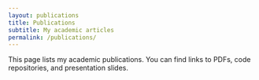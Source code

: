 ```yaml
---
layout: publications
title: Publications
subtitle: My academic articles
permalink: /publications/
---
```


This page lists my academic publications. You can find links to PDFs, code repositories, and presentation slides.